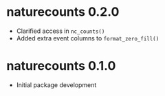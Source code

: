 # naturecounts 0.2.0

* Clarified access in `nc_counts()`
* Added extra event columns to `format_zero_fill()`

# naturecounts 0.1.0

* Initial package development
